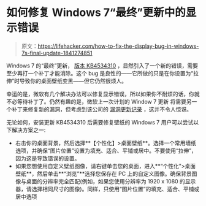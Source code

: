 # 如何修复 Windows 7“最终”更新中的显示错误

> 原文：<https://lifehacker.com/how-to-fix-the-display-bug-in-windows-7s-final-update-1841274851>

Windows 7 的“最终”更新， [版本 KB4534310](https://support.microsoft.com/en-us/help/4534310/windows-7-update-kb4534310?ranMID=43674&ranEAID=je6NUbpObpQ&ranSiteID=je6NUbpObpQ-m.IQX_F6XBCQ2DAoMNnnVA&epi=je6NUbpObpQ-m.IQX_F6XBCQ2DAoMNnnVA&irgwc=1&OCID=AID2000142_aff_7795_1243925&tduid=(ir__rqecia0stkkftwf2kk0sohzg2n2xllytu1wegusv00)(7795)(1243925)(je6NUbpObpQ-m.IQX_F6XBCQ2DAoMNnnVA)()&irclickid=_rqecia0stkkftwf2kk0sohzg2n2xllytu1wegusv00) ，显然引入了一个新的错误，需要至少再打一个补丁才能消除。这个 bug 是良性的——它所做的只是在你设置为“拉伸”时导致你的桌面壁纸变黑——但它仍然很烦人。



幸运的是，微软有几个解决办法可以修复显示错误，所以如果你不耐烦的话，你就不必等待补丁了。仍然有趣的是，微软上一次计划的 Window 7 更新 将需要另一个补丁来修复新的漏洞，但考虑到该公司的 [漏洞更新记录](https://lifehacker.com/how-to-work-around-windows-10s-latest-update-issues-1838107037) ，这并不令人惊讶。

无论如何，安装更新 KB4534310 后需要修复壁纸的 Windows 7 用户可以尝试以下解决方案之一:

*   右击你的桌面背景，然后选择**【个性化】>桌面壁纸**。选择一个常用墙纸选项，并确保“图片位置”设置为填充、适合、平铺或居中。不要使用“拉伸”，因为这是导致错误的设置。
*   如果您想使用自定义壁纸图像，请右键单击您的桌面，进入**“个性化”>桌面壁纸**，然后单击**“浏览”**选择您保存在 PC 上的自定义图像。确保背景图像与桌面的分辨率完全匹配(例如，如果您使用分辨率为 1920 x 1080 的显示器，请选择相同尺寸的图像)。同样，只使用“图片位置”的填充、适合、平铺或居中选项